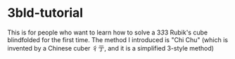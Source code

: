 # 3bld-tutorial
This is for people who want to learn how to solve a 3*3*3 Rubik's cube blindfolded for the first time. The method I introduced is "Chi Chu" (which is invented by a Chinese cuber 彳亍, and it is a simplified 3-style method)
